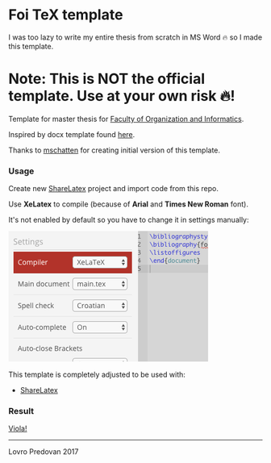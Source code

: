 # Foi TeX  template 

I was too lazy to write my entire thesis from scratch in MS Word :fire: so I made this template.

# Note: This is NOT the official template. Use at your own risk :fire:!

Template for master thesis for [Faculty of Organization and Informatics](http://www.foi.unizg.hr/). 

Inspired by docx template found [here](https://www.google.hr/url?sa=t&rct=j&q=&esrc=s&source=web&cd=1&cad=rja&uact=8&ved=0ahUKEwiDzaWow_DQAhXIXBoKHR0IBJcQFggaMAA&url=http%3A%2F%2Fwww.foi.unizg.hr%2Fsites%2Fdefault%2Ffiles%2Fpredlozak_zavrsni_diplomski_rad_final.docx&usg=AFQjCNGVL532bxol83zfj2y2EgYlY3jPEA&sig2=-l8_ze1uGl3aqvCLb6liNQ).

Thanks to [mschatten](https://github.com/mschatten) for creating initial version of this template. 

### Usage

Create new [ShareLatex](https://www.sharelatex.com/) project and import code from this repo.

Use **XeLatex** to compile (because of **Arial** and **Times New Roman** font).

It's not enabled by default so you have to change it in settings manually:

![Settings](settings.png)

This template is completely adjusted to be used with:

* [ShareLatex](https://www.sharelatex.com/)

### Result
[Viola!](https://github.com/lpredova/foi-latex-master-thesis/blob/master/foi.pdf)


---
Lovro Predovan 2017


